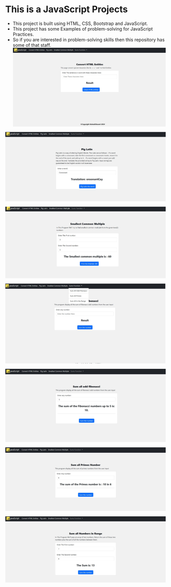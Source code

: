 # This is a JavaScript Projects

* This project is built using  HTML, CSS, Bootstrap and JavaScript. <br />
* This project has some Examples of problem-solving for JavaScript Practices.<br/>
* So if you are interested in problem-solving skills then this repository has some of that staff.
![converting](./image/convertHTML.JPG)

![PigLatin](./image/piglatin.JPG)

![SCM](./image/smallestCM.JPG)

![SumsFunction](./image/sumsFunc.JPG)

![Fibonacci](./image/fibonacci.JPG)

![Primes](./image/primes.JPG)

![Range](./image/range.JPG)
